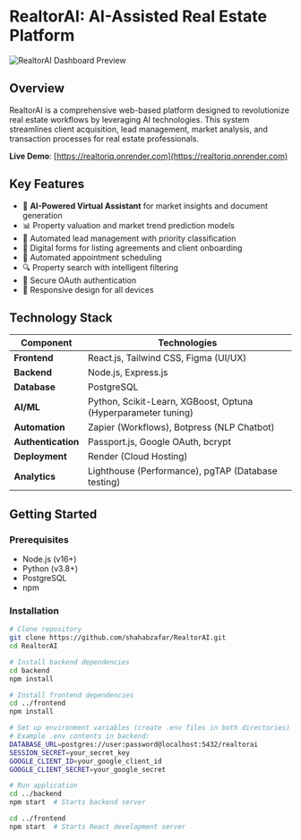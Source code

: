 # RealtorAI: AI-Assisted Real Estate Platform

![RealtorAI Dashboard Preview](https://realtoriq.onrender.com/path-to-image.jpg) 


## Overview
RealtorAI is a comprehensive web-based platform designed to revolutionize real estate workflows by leveraging AI technologies. This system streamlines client acquisition, lead management, market analysis, and transaction processes for real estate professionals.

**Live Demo**: [https://realtoriq.onrender.com](https://realtoriq.onrender.com)

## Key Features
- 🧠 **AI-Powered Virtual Assistant** for market insights and document generation
- 📊 Property valuation and market trend prediction models
- 🤝 Automated lead management with priority classification
- 📝 Digital forms for listing agreements and client onboarding
- 📅 Automated appointment scheduling
- 🔍 Property search with intelligent filtering
- 🔐 Secure OAuth authentication
- 📱 Responsive design for all devices

## Technology Stack
| Component          | Technologies                                                                 |
|--------------------|------------------------------------------------------------------------------|
| **Frontend**       | React.js, Tailwind CSS, Figma (UI/UX)                                        |
| **Backend**        | Node.js, Express.js                                                          |
| **Database**       | PostgreSQL                                                                   |
| **AI/ML**          | Python, Scikit-Learn, XGBoost, Optuna (Hyperparameter tuning)               |
| **Automation**     | Zapier (Workflows), Botpress (NLP Chatbot)                                   |
| **Authentication** | Passport.js, Google OAuth, bcrypt                                            |
| **Deployment**     | Render (Cloud Hosting)                                                       |
| **Analytics**      | Lighthouse (Performance), pgTAP (Database testing)                           |

## Getting Started

### Prerequisites
- Node.js (v16+)
- Python (v3.8+)
- PostgreSQL
- npm

### Installation
```bash
# Clone repository
git clone https://github.com/shahabzafar/RealtorAI.git
cd RealtorAI

# Install backend dependencies
cd backend
npm install

# Install frontend dependencies
cd ../frontend
npm install

# Set up environment variables (create .env files in both directories)
# Example .env contents in backend:
DATABASE_URL=postgres://user:password@localhost:5432/realtorai
SESSION_SECRET=your_secret_key
GOOGLE_CLIENT_ID=your_google_client_id
GOOGLE_CLIENT_SECRET=your_google_secret

# Run application
cd ../backend
npm start  # Starts backend server

cd ../frontend
npm start  # Starts React development server